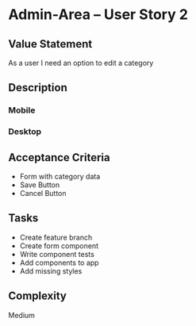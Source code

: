 # Admin-Area – User Story 2

## Value Statement

As a user I need an option to edit a category

## Description

### Mobile

### Desktop

## Acceptance Criteria

- Form with category data
- Save Button
- Cancel Button

## Tasks

- Create feature branch
- Create form component
- Write component tests
- Add components to app
- Add missing styles

## Complexity

Medium
